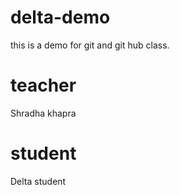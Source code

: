# delta-demo
this is a demo for git and git hub class.


# teacher
Shradha khapra 

# student
Delta student
